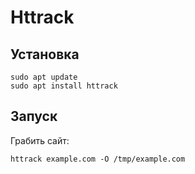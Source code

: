 # Httrack

## Установка

    sudo apt update
    sudo apt install httrack

## Запуск

Грабить сайт:

    httrack example.com -O /tmp/example.com
